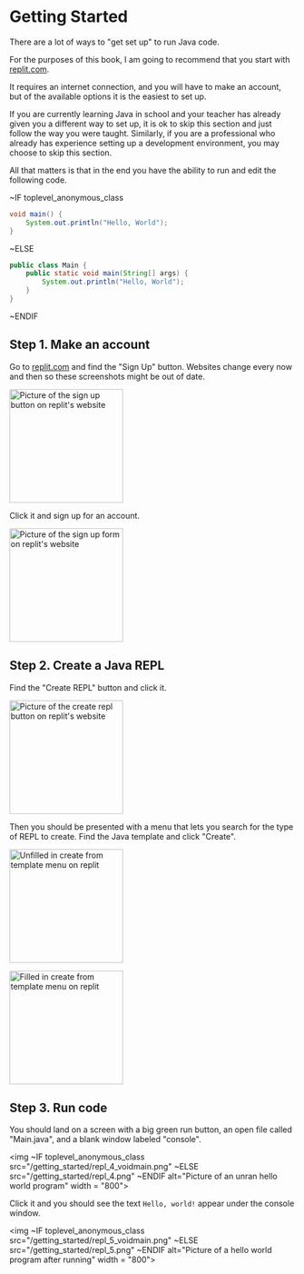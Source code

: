# Getting Started

There are a lot of ways to "get set up" to run Java code.

For the purposes of this book, I am going to recommend that you
start with [replit.com](https://replit.com).

It requires an internet connection, and you will have to make an account, but
of the available options it is the easiest to set up.

If you are currently learning Java in school and your teacher has already given you a different way to set up, it is ok to skip this section and just follow the way you were taught. Similarly, if you are a professional who already has experience setting up a development environment, you may choose to skip this section.

All that matters is that in the end you have the ability to run and
edit the following code.

~IF toplevel_anonymous_class

```java
void main() {
    System.out.println("Hello, World");
}
```

~ELSE

```java
public class Main {
    public static void main(String[] args) {
        System.out.println("Hello, World");
    }
}
```

~ENDIF

## Step 1. Make an account

Go to [replit.com](https://replit.com) and find the "Sign Up" button.
Websites change every now and then so these screenshots might be out of date.

<img src="/getting_started/repl_signup_0.png"
     alt="Picture of the sign up button on replit's website"
     width = "200">

Click it and sign up for an account.

<img src="/getting_started/repl_signup_1.png"
     alt="Picture of the sign up form on replit's website"
     width = "200">

## Step 2. Create a Java REPL

Find the "Create REPL" button and click it.

<img src="/getting_started/repl_1.png"
     alt="Picture of the create repl button on replit's website"
     width = "200">

Then you should be presented with a menu that lets you search for the type of REPL to create.
Find the Java template and click "Create".

<img src="/getting_started/repl_2.png"
     alt="Unfilled in create from template menu on replit"
     width = "200">

<img src="/getting_started/repl_3.png"
     alt="Filled in create from template menu on replit"
     width = "200">

## Step 3. Run code

You should land on a screen with a big green run button, an open file called
"Main.java", and a blank window labeled "console".

<img
~IF toplevel_anonymous_class
     src="/getting_started/repl_4_voidmain.png"
~ELSE
     src="/getting_started/repl_4.png"
~ENDIF
     alt="Picture of an unran hello world program"
     width = "800">

Click it and you should see the text `Hello, world!` appear under the console window.

<img
~IF toplevel_anonymous_class
     src="/getting_started/repl_5_voidmain.png"
~ELSE
     src="/getting_started/repl_5.png"
~ENDIF
     alt="Picture of a hello world program after running"
     width = "800">
